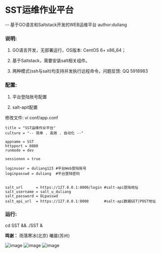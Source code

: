 # SST运维作业平台

-- 基于GO语言和Saltstack开发的WEB运维平台 author:duliang


### 说明:

1. GO语言开发，无部署运行，OS版本: CentOS 6+ x86_64；

2. 基于Saltstack，需要安装salt相关组件。

3. 两种模式(ssh与salt)均支持并发执行远程命令，问题反馈: QQ 5918983


### 配置:

1. 平台登陆账号配置

2. salt-apit配置

修改文件: vi conf/app.conf 

    title = "SST运维作业平台"
    culture = "-- 简单 . 高效 . 自动化 --"

    appname = SST
    httpport = 8080
    runmode = dev

    sessionon = true

    loginuser = duliang123 #平台Web登陆账号
    loginpasswd = duliang  #平台登陆密码 


    salt_url      = https://127.0.0.1:8000/login #salt-api登陆地址
    salt_username = salt_u_duliang
    salt_password = DLpasswd
    salt_api_url  = https://127.0.0.1:8000       #salt-api数据GET|POST地址

### 运行:
cd SST && ./SST &


**鸣谢：**
雨落寒冰(北京) 曦晨(苏州)


![image](https://github.com/duliang123/SST/blob/master/screenshot/screenshot.jpg)
![image](https://github.com/duliang123/SST/blob/master/screenshot/screenshot2.jpg)
![image](https://github.com/duliang123/SST/blob/master/screenshot/screenshot3.jpg)
